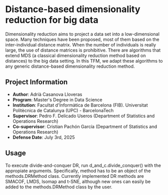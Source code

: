 # Distance-based dimensionality reduction for big data
Dimensionality reduction aims to project a data set into a low-dimensional space. Many techniques have been proposed, most of them based on the inter-individual distance matrix. When the number of individuals is really large, the use of distance matrices is prohibitive. There are algorithms that extend MDS (a classical dimensionality reduction method based on distances) to the big data setting. In this TFM, we adapt these algorithms to any generic distance-based dimensionality reduction method.

## Project Information
- **Author**: Adrià Casanova Lloveras
- **Program**: Master's Degree in Data Science
- **Institution**: Facultat d'Informàtica de Barcelona (FIB). Universitat Politècnica de Catalunya (UPC) - BarcelonaTech
- **Supervisor**: Pedro F. Delicado Useros (Department of Statistics and Operations Research)
- **Co-supervisor**: Cristian Pachón García (Department of Statistics and Operations Research)
- **Defense Date**: July 3rd, 2025

## Usage
To execute divide-and-conquer DR, run d_and_c.divide_conquer() with the appropiate arguments. Specifically, method has to be an object of the methods.DRMethod class. Currently implemented DR methods are SMACOF, LMDS, Isomap and t-SNE, although new ones can easily be added to the methods.DRMethod class by the user.
